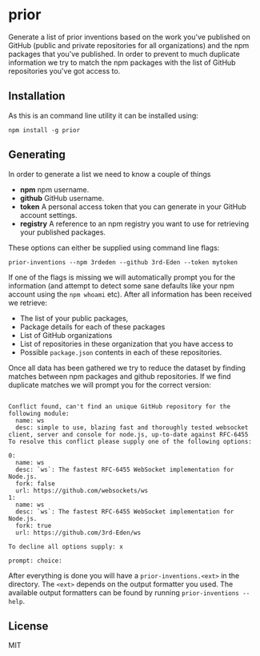 # prior

Generate a list of prior inventions based on the work you've published on GitHub
(public and private repositories for all organizations) and the npm packages
that you've published. In order to prevent to much duplicate information we try
to match the npm packages with the list of GitHub repositories you've got access
to.

## Installation

As this is an command line utility it can be installed using:

```
npm install -g prior
```

## Generating

In order to generate a list we need to know a couple of things

- **npm** npm username.
- **github** GitHub username.
- **token** A personal access token that you can generate in your GitHub account
  settings.
- **registry** A reference to an npm registry you want to use for retrieving
  your published packages.

These options can either be supplied using command line flags:

```
prior-inventions --npm 3rdeden --github 3rd-Eden --token mytoken
```

If one of the flags is missing we will automatically prompt you for the
information (and attempt to detect some sane defaults like your npm account
using the `npm whoami` etc). After all information has been received we retrieve:

- The list of your public packages,
- Package details for each of these packages
- List of GitHub organizations
- List of repositories in these organization that you have access to
- Possible `package.json` contents in each of these repositories.

Once all data has been gathered we try to reduce the dataset by finding matches
between npm packages and github repositories. If we find duplicate matches we
will prompt you for the correct version:

```

Conflict found, can't find an unique GitHub repository for the following module:
  name: ws
  desc: simple to use, blazing fast and thoroughly tested websocket client, server and console for node.js, up-to-date against RFC-6455
To resolve this conflict please supply one of the following options:

0:
  name: ws
  desc: `ws`: The fastest RFC-6455 WebSocket implementation for Node.js.
  fork: false
  url: https://github.com/websockets/ws
1:
  name: ws
  desc: `ws`: The fastest RFC-6455 WebSocket implementation for Node.js.
  fork: true
  url: https://github.com/3rd-Eden/ws

To decline all options supply: x

prompt: choice:

```

After everything is done you will have a `prior-inventions.<ext>` in the
directory. The `<ext>` depends on the output formatter you used. The available
output formatters can be found by running `prior-inventions --help`.

## License

MIT
